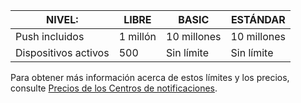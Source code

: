 
| NIVEL: | LIBRE | BASIC | ESTÁNDAR |
|----|----|----|----|
| Push incluidos | 1 millón | 10 millones | 10 millones |
| Dispositivos activos | 500 | Sin límite | Sin límite |



Para obtener más información acerca de estos límites y los precios, consulte [Precios de los Centros de notificaciones](https://azure.microsoft.com/pricing/details/notification-hubs/).

<!---HONumber=AcomDC_0218_2016-->